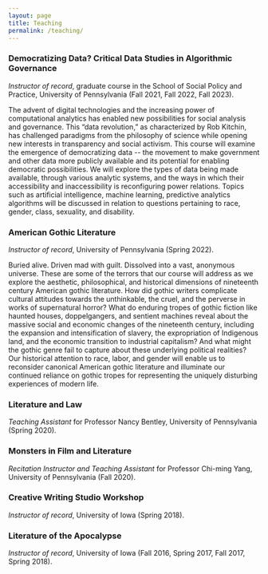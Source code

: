 ```yaml
---
layout: page
title: Teaching
permalink: /teaching/
---
```


### Democratizing Data? Critical Data Studies in Algorithmic Governance  
*Instructor of record*, graduate course in the School of Social Policy and Practice, University of Pennsylvania (Fall 2021, Fall 2022, Fall 2023).

The advent of digital technologies and the increasing power of computational analytics has enabled new possibilities for social analysis and governance. This “data revolution,” as characterized by Rob Kitchin, has challenged paradigms from the philosophy of science while opening new interests in transparency and social activism. This course will examine the emergence of democratizing data -- the movement to make government and other data more publicly available and its potential for enabling democratic possibilities. We will explore the types of data being made available, through various analytic systems, and the ways in which their accessibility and inaccessibility is reconfiguring power relations. Topics such as artificial intelligence, machine learning, predictive analytics algorithms will be discussed in relation to questions pertaining to race, gender, class, sexuality, and disability.

### American Gothic Literature  
*Instructor of record*, University of Pennsylvania (Spring 2022).

Buried alive. Driven mad with guilt. Dissolved into a vast, anonymous universe. These are some of the terrors that our course will address as we explore the aesthetic, philosophical, and historical dimensions of nineteenth century American gothic literature. How did gothic writers complicate cultural attitudes towards the unthinkable, the cruel, and the perverse in works of supernatural horror? What do enduring tropes of gothic fiction like haunted houses, doppelgangers, and sentient machines reveal about the massive social and economic changes of the nineteenth century, including the expansion and intensification of slavery, the expropriation of Indigenous land, and the economic transition to industrial capitalism? And what might the gothic genre fail to capture about these underlying political realities? Our historical attention to race, labor, and gender will enable us to reconsider canonical American gothic literature and illuminate our continued reliance on gothic tropes for representing the uniquely disturbing experiences of modern life.

### Literature and Law  
*Teaching Assistant* for Professor Nancy Bentley, University of Pennsylvania (Spring 2020).

### Monsters in Film and Literature  
*Recitation Instructor and Teaching Assistant* for Professor Chi-ming Yang, University of Pennsylvania (Fall 2020).

### Creative Writing Studio Workshop  
*Instructor of record*, University of Iowa (Spring 2018).

### Literature of the Apocalypse  
*Instructor of record*, University of Iowa (Fall 2016, Spring 2017, Fall 2017, Spring 2018).
